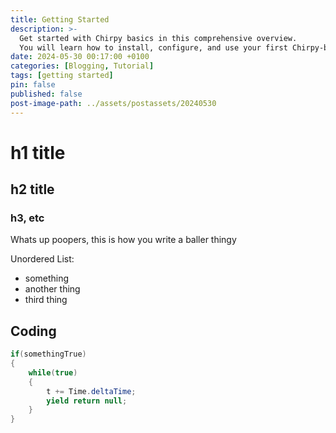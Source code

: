 ```yaml
---
title: Getting Started
description: >-
  Get started with Chirpy basics in this comprehensive overview.
  You will learn how to install, configure, and use your first Chirpy-based website, as well as deploy it to a web server.
date: 2024-05-30 00:17:00 +0100
categories: [Blogging, Tutorial]
tags: [getting started]
pin: false
published: false
post-image-path: ../assets/postassets/20240530
---
```


# h1 title
## h2 title
### h3, etc

Whats up poopers, this is how you write a baller thingy

Unordered List:
* something
* another thing
* third thing

## Coding
```C#
if(somethingTrue)
{
    while(true)
    {
        t += Time.deltaTime;
        yield return null;
    }
}
```

